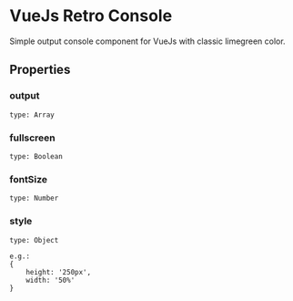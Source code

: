 # VueJs Retro Console
Simple output console component for VueJs with classic limegreen color.

## Properties
### output
```
type: Array
```
### fullscreen
```
type: Boolean
```
### fontSize
```
type: Number
```
### style
```
type: Object

e.g.:
{
    height: '250px',
    width: '50%'
}
```